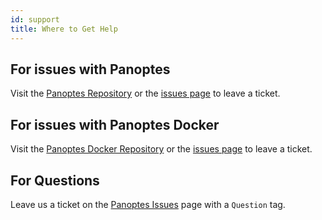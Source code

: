 ```yaml
---
id: support
title: Where to Get Help
---
```


## For issues with Panoptes

Visit the [Panoptes Repository](https://github.com/yahoo/panoptes/) or the 
[issues page](https://github.com/yahoo/panoptes/issues) to leave a ticket.

## For issues with Panoptes Docker

Visit the [Panoptes Docker Repository](https://github.com/yahoo/panoptes_docker/) or the 
[issues page](https://github.com/yahoo/panoptes_docker/issues) to leave a ticket.

## For Questions

Leave us a ticket on the [Panoptes Issues](https://github.com/yahoo/panoptes/issues) page with a `Question` tag.

